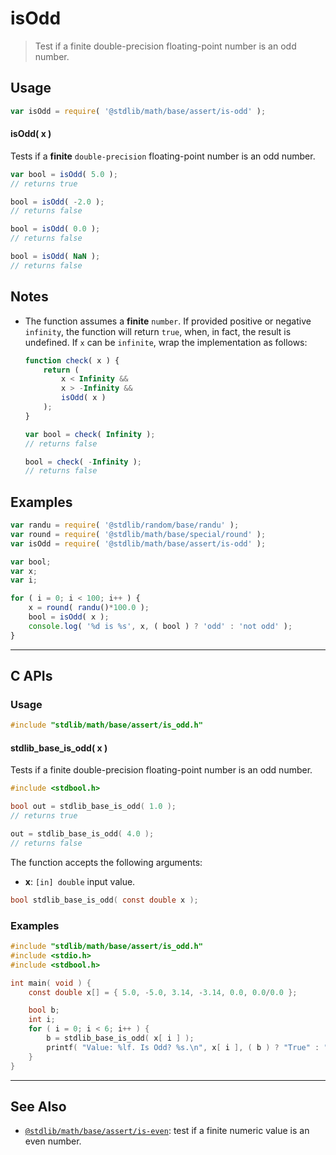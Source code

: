 <!--

@license Apache-2.0

Copyright (c) 2024 The Stdlib Authors.

Licensed under the Apache License, Version 2.0 (the "License");
you may not use this file except in compliance with the License.
You may obtain a copy of the License at

   http://www.apache.org/licenses/LICENSE-2.0

Unless required by applicable law or agreed to in writing, software
distributed under the License is distributed on an "AS IS" BASIS,
WITHOUT WARRANTIES OR CONDITIONS OF ANY KIND, either express or implied.
See the License for the specific language governing permissions and
limitations under the License.

-->

# isOdd

> Test if a finite double-precision floating-point number is an odd number.

<section class="usage">

## Usage

```javascript
var isOdd = require( '@stdlib/math/base/assert/is-odd' );
```

#### isOdd( x )

Tests if a **finite** `double-precision` floating-point number is an odd number.

```javascript
var bool = isOdd( 5.0 );
// returns true

bool = isOdd( -2.0 );
// returns false

bool = isOdd( 0.0 );
// returns false

bool = isOdd( NaN );
// returns false
```

</section>

<!-- /.usage -->

<section class="notes">

## Notes

-   The function assumes a **finite** `number`. If provided positive or negative `infinity`, the function will return `true`, when, in fact, the result is undefined. If `x` can be `infinite`, wrap the implementation as follows:

    ```javascript
    function check( x ) {
        return (
            x < Infinity &&
            x > -Infinity &&
            isOdd( x )
        );
    }

    var bool = check( Infinity );
    // returns false

    bool = check( -Infinity );
    // returns false
    ```

</section>

<!-- /.notes -->

<section class="examples">

## Examples

<!-- eslint no-undef: "error" -->

```javascript
var randu = require( '@stdlib/random/base/randu' );
var round = require( '@stdlib/math/base/special/round' );
var isOdd = require( '@stdlib/math/base/assert/is-odd' );

var bool;
var x;
var i;

for ( i = 0; i < 100; i++ ) {
    x = round( randu()*100.0 );
    bool = isOdd( x );
    console.log( '%d is %s', x, ( bool ) ? 'odd' : 'not odd' );
}
```

</section>

<!-- /.examples -->

<!-- C interface documentation. -->

* * *

<section class="c">

## C APIs

<!-- Section to include introductory text. Make sure to keep an empty line after the intro `section` element and another before the `/section` close. -->

<section class="intro">

</section>

<!-- /.intro -->

<!-- C usage documentation. -->

<section class="usage">

### Usage

```c
#include "stdlib/math/base/assert/is_odd.h"
```

#### stdlib_base_is_odd( x )

Tests if a finite double-precision floating-point number is an odd number.

```c
#include <stdbool.h>

bool out = stdlib_base_is_odd( 1.0 );
// returns true

out = stdlib_base_is_odd( 4.0 );
// returns false
```

The function accepts the following arguments:

-   **x**: `[in] double` input value.

```c
bool stdlib_base_is_odd( const double x );
```

</section>

<!-- /.usage -->

<!-- C API usage notes. Make sure to keep an empty line after the `section` element and another before the `/section` close. -->

<section class="notes">

</section>

<!-- /.notes -->

<!-- C API usage examples. -->

<section class="examples">

### Examples

```c
#include "stdlib/math/base/assert/is_odd.h"
#include <stdio.h>
#include <stdbool.h>

int main( void ) {
    const double x[] = { 5.0, -5.0, 3.14, -3.14, 0.0, 0.0/0.0 };

    bool b;
    int i;
    for ( i = 0; i < 6; i++ ) {
        b = stdlib_base_is_odd( x[ i ] );
        printf( "Value: %lf. Is Odd? %s.\n", x[ i ], ( b ) ? "True" : "False" );
    }
}
```

</section>

<!-- /.examples -->

</section>

<!-- /.c -->

<!-- Section for related `stdlib` packages. Do not manually edit this section, as it is automatically populated. -->

<section class="related">

* * *

## See Also

-   <span class="package-name">[`@stdlib/math/base/assert/is-even`][@stdlib/math/base/assert/is-even]</span><span class="delimiter">: </span><span class="description">test if a finite numeric value is an even number.</span>

</section>

<!-- /.related -->

<!-- Section for all links. Make sure to keep an empty line after the `section` element and another before the `/section` close. -->

<section class="links">

<!-- <related-links> -->

[@stdlib/math/base/assert/is-even]: https://github.com/stdlib-js/stdlib/tree/develop/lib/node_modules/%40stdlib/math/base/assert/is-even

<!-- </related-links> -->

</section>

<!-- /.links -->
